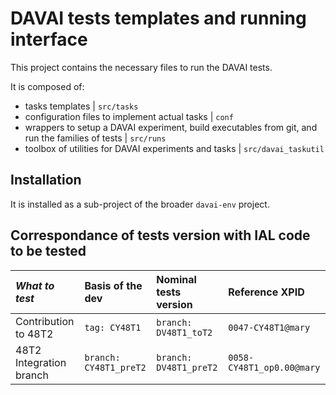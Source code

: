 DAVAI tests templates and running interface
===========================================

This project contains the necessary files to run the DAVAI tests.

It is composed of:
- tasks templates | `src/tasks`
- configuration files to implement actual tasks | `conf`
- wrappers to setup a DAVAI experiment, build executables from git, and run the families of tests | `src/runs`
- toolbox of utilities for DAVAI experiments and tasks | `src/davai_taskutil`

Installation
------------

It is installed as a sub-project of the broader `davai-env` project.

Correspondance of tests version with IAL code to be tested
----------------------------------------------------------

| _What to test_ | Basis of the dev | Nominal tests version | Reference XPID |
|:-----------------|:-----------------|:----------------------|:---------------|
| Contribution to 48T2 | `tag: CY48T1` | `branch: DV48T1_toT2` | `0047-CY48T1@mary` |
| 48T2 Integration branch | `branch: CY48T1_preT2` | `branch: DV48T1_preT2` | `0058-CY48T1_op0.00@mary` |

